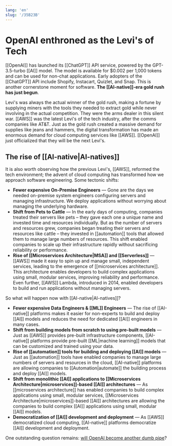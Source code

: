 ```yaml
---
lang: 'en'
slug: '/35B23B'
---
```


# OpenAI enthroned as the Levi's of Tech

[[OpenAI]] has launched its [[ChatGPT]] API service, powered by the GPT-3.5-turbo [[AI]] model. The model is available for $0.002 per 1,000 tokens and can be used for non-chat applications. Early adopters of the [[ChatGPT]] API include Shopify, Instacart, Quizlet, and Snap. This is another cornerstone moment for software. **The [[AI-native]]-era gold rush has just begun**.

Levi's was always the actual winner of the gold rush, making a fortune by supplying miners with the tools they needed to extract gold while never involving in the actual competition. They were the arms dealer in this silent war. [[AWS]] was the latest Levi's of the tech industry, after the comms companies like AT&T. Just as the gold rush created a massive demand for supplies like jeans and hammers, the digital transformation has made an enormous demand for cloud computing services like [[AWS]]. [[OpenAI]] just officialized that they will be the next Levi's.

## The rise of [[AI-native|AI-natives]]

It is also worth observing how the previous Levi's, [[AWS]], reformed the tech environment; the advent of cloud computing has transformed how we approach software engineering. Some tectonic shifts:

- **Fewer expensive On-Premise Engineers** — Gone are the days we needed on-premise system engineers configuring servers and managing infrastructure. We deploy applications without worrying about managing the underlying hardware.
- **Shift from Pets to Cattle** — In the early days of computing, companies treated their servers like pets – they gave each one a unique name and invested time and resources individually. But as the number of servers and resources grew, companies began treating their servers and resources like cattle – they invested in [[automation]] tools that allowed them to manage large numbers of resources. This shift enabled companies to scale up their infrastructure rapidly without sacrificing reliability or performance.
- **Rise of [[Microservices Architecture|MSA]] and [[Serverless]]** — [[AWS]] made it easy to spin up and manage small, independent services, leading to the emergence of [[microservices architecture]]. This architecture enables developers to build complex applications using small, modular services, improving reliability and performance. Even further, [[AWS]] Lambda, introduced in 2014, enabled developers to build and run applications without managing servers.

So what will happen now with [[AI-native|AI-natives]]?

- **Fewer expensive Data Engineers & [[ML]] Engineers** — The rise of [[AI-native]] platforms makes it easier for non-experts to build and deploy [[AI]] models and reduces the need for dedicated [[AI]] engineers in many cases.
- **Shift from building models from scratch to using pre-built models** — Just as [[AWS]] provides pre-built infrastructure components, [[AI-native]] platforms provide pre-built [[ML|machine learning]] models that can be customized and trained using your data.
- **Rise of [[automation]] tools for building and deploying [[AI]] models** — Just as [[automation]] tools have enabled companies to manage large numbers of servers and resources in the cloud, [[AI-native]] platforms are allowing companies to [[Automation|automate]] the building process and deploy [[AI]] models.
- **Shift from monolithic [[AI]] applications to [[Microservices Architecture|microservices]]-based [[AI]] architectures** — As [[microservices architecture]] has enabled companies to build complex applications using small, modular services, [[Microservices Architecture|microservices]]-based [[AI]] architectures are allowing the companies to build complex [[AI]] applications using small, modular [[AI]] models.
- **Democratization of [[AI]] development and deployment** — As [[AWS]] democratized cloud computing, [[AI-native]] platforms democratize [[AI]] development and deployment.

One outstanding question remains: [will OpenAI become another dumb pipe](https://matt-rickard.com/aws-is-not-a-dumb-pipe)?

